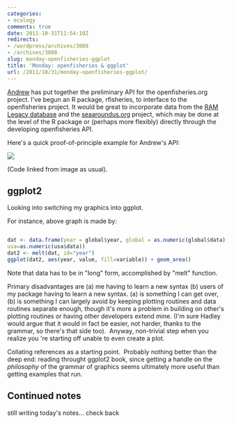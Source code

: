 ```yaml
---
categories:
- ecology
comments: true
date: 2011-10-31T11:54:19Z
redirects:
- /wordpress/archives/3080
- /archives/3080
slug: monday-openfisheries-ggplot
title: 'Monday: openfisheries & ggplot'
url: /2011/10/31/monday-openfisheries-ggplot/
---
```


[Andrew](http://www.andrewdyck.com/) has put together the preliminary API for the openfisheries.org project. I've begun an R package, rfisheries, to interface to the openfisheries project. It would be great to incorporate data from the [RAM Legacy database](http://ramlegacy.marinebiodiversity.ca/ram-legacy-stock-assessment-database/how-to-access-the-ram-legacy-database) and the [seaaroundus.org](http://seaaroundus.org/global/1/101.aspx) project, which may be done at the level of the R package or (perhaps more flexibly) directly through the developing openfisheries API.

Here's a quick proof-of-principle example for Andrew's API:

![]( http://farm7.staticflickr.com/6056/6299209963_2c45c79755_o.png )


(Code linked from image as usual).



## ggplot2 



Looking into switching my graphics into ggplot. 

For instance, above graph is made by:

```R

dat <- data.frame(year = global$year, global = as.numeric(global$data),
usa=as.numeric(usa$data)) 
dat2 <- melt(dat, id="year")
ggplot(dat2, aes(year, value, fill=variable)) + geom_area() 

```


Note that data has to be in "long" form, accomplished by "melt" function.  

Primary disadvantages are (a) me having to learn a new syntax (b) users of my package having to learn a new syntax. (a) is something I can get over, (b) is something I can largely avoid by keeping plotting routines and data routines separate enough, though it's more a problem in building on other's plotting routines or having other developers extend mine. (I'm sure Hadley would argue that it would in fact be easier, not harder, thanks to the grammar, so there's that side too).  Anyway, non-trivial step when you realize you 're starting off unable to even create a plot.

Collating references as a starting point.  Probably nothing better than the deep end: reading throught ggplot2 book, since getting a handle on the _philosophy_ of the grammar of graphics seems ultimately more useful than getting examples that run.





##  Continued notes 



still writing today's notes... check back
